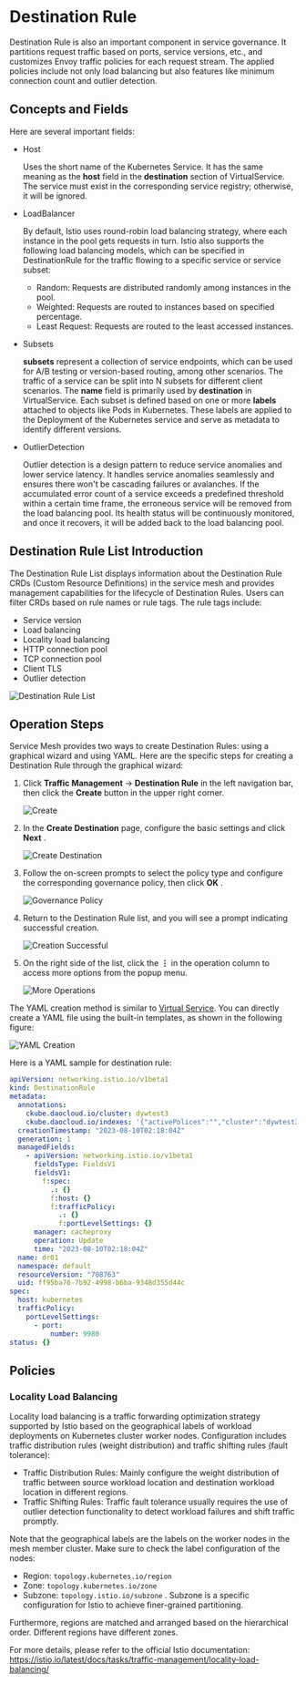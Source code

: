 # Destination Rule

Destination Rule is also an important component in service governance. It partitions request traffic based on ports, service versions, etc., and customizes Envoy traffic policies for each request stream. The applied policies include not only load balancing but also features like minimum connection count and outlier detection.

## Concepts and Fields

Here are several important fields:

- Host

    Uses the short name of the Kubernetes Service. It has the same meaning as the __host__ field
    in the __destination__ section of VirtualService. The service must exist in the corresponding
    service registry; otherwise, it will be ignored.

- LoadBalancer

    By default, Istio uses round-robin load balancing strategy, where each instance in the pool
    gets requests in turn. Istio also supports the following load balancing models, which can be
    specified in DestinationRule for the traffic flowing to a specific service or service subset:

    - Random: Requests are distributed randomly among instances in the pool.
    - Weighted: Requests are routed to instances based on specified percentage.
    - Least Request: Requests are routed to the least accessed instances.

- Subsets

    __subsets__ represent a collection of service endpoints, which can be used for A/B testing or
    version-based routing, among other scenarios. The traffic of a service can be split into
    N subsets for different client scenarios. The __name__ field is primarily used by __destination__ 
    in VirtualService. Each subset is defined based on one or more __labels__ attached to objects
    like Pods in Kubernetes. These labels are applied to the Deployment of the Kubernetes service
    and serve as metadata to identify different versions.

- OutlierDetection

    Outlier detection is a design pattern to reduce service anomalies and lower service latency.
    It handles service anomalies seamlessly and ensures there won't be cascading failures or avalanches.
    If the accumulated error count of a service exceeds a predefined threshold within a certain time frame,
    the erroneous service will be removed from the load balancing pool. Its health status will be continuously
    monitored, and once it recovers, it will be added back to the load balancing pool.

## Destination Rule List Introduction

The Destination Rule List displays information about the Destination Rule CRDs (Custom Resource Definitions)
in the service mesh and provides management capabilities for the lifecycle of Destination Rules. Users can
filter CRDs based on rule names or rule tags. The rule tags include:

- Service version
- Load balancing
- Locality load balancing
- HTTP connection pool
- TCP connection pool
- Client TLS
- Outlier detection

![Destination Rule List](https://docs.daocloud.io/daocloud-docs-images/docs/mspider/images/destirule06.png)

## Operation Steps

Service Mesh provides two ways to create Destination Rules: using a graphical wizard and using YAML.
Here are the specific steps for creating a Destination Rule through the graphical wizard:

1. Click __Traffic Management__ -> __Destination Rule__ in the left navigation bar,
   then click the __Create__ button in the upper right corner.

    ![Create](https://docs.daocloud.io/daocloud-docs-images/docs/en/docs/mspider/user-guide/images/destirule01.png)

2. In the __Create Destination__ page, configure the basic settings and click __Next__ .

    ![Create Destination](https://docs.daocloud.io/daocloud-docs-images/docs/en/docs/mspider/user-guide/images/destirule02.png)

3. Follow the on-screen prompts to select the policy type and configure the corresponding governance policy, then click __OK__ .

    ![Governance Policy](https://docs.daocloud.io/daocloud-docs-images/docs/en/docs/mspider/user-guide/images/destirule03.png)

4. Return to the Destination Rule list, and you will see a prompt indicating successful creation.

    ![Creation Successful](https://docs.daocloud.io/daocloud-docs-images/docs/en/docs/mspider/user-guide/images/destirule04.png)

5. On the right side of the list, click the __⋮__ in the operation column to access more options from the popup menu.

    ![More Operations](https://docs.daocloud.io/daocloud-docs-images/docs/en/docs/mspider/user-guide/images/destirule05.png)

The YAML creation method is similar to [Virtual Service](./virtual-service.md).
You can directly create a YAML file using the built-in templates, as shown in the following figure:

![YAML Creation](https://docs.daocloud.io/daocloud-docs-images/docs/mspider/images/destirule07.png)

Here is a YAML sample for destination rule:

```yaml
apiVersion: networking.istio.io/v1beta1
kind: DestinationRule
metadata:
  annotations:
    ckube.daocloud.io/cluster: dywtest3
    ckube.daocloud.io/indexes: '{"activePolices":"","cluster":"dywtest3","createdAt":"2023-08-10T02:18:04Z","host":"kubernetes","is_deleted":"false","labels":"","name":"dr01","namespace":"default"}'
  creationTimestamp: "2023-08-10T02:18:04Z"
  generation: 1
  managedFields:
    - apiVersion: networking.istio.io/v1beta1
      fieldsType: FieldsV1
      fieldsV1:
        f:spec:
          .: {}
          f:host: {}
          f:trafficPolicy:
            .: {}
            f:portLevelSettings: {}
      manager: cacheproxy
      operation: Update
      time: "2023-08-10T02:18:04Z"
  name: dr01
  namespace: default
  resourceVersion: "708763"
  uid: ff95ba70-7b92-4998-b6ba-9348d355d44c
spec:
  host: kubernetes
  trafficPolicy:
    portLevelSettings:
      - port:
          number: 9980
status: {}
```

## Policies

### Locality Load Balancing

Locality load balancing is a traffic forwarding optimization strategy supported by Istio based on
the geographical labels of workload deployments on Kubernetes cluster worker nodes. Configuration
includes traffic distribution rules (weight distribution) and traffic shifting rules (fault tolerance):

- Traffic Distribution Rules: Mainly configure the weight distribution of traffic between
  source workload location and destination workload location in different regions.
- Traffic Shifting Rules: Traffic fault tolerance usually requires the use of
  outlier detection functionality to detect workload failures and shift traffic promptly.

Note that the geographical labels are the labels on the worker nodes in the mesh member cluster.
Make sure to check the label configuration of the nodes:

- Region: `topology.kubernetes.io/region` 
- Zone: `topology.kubernetes.io/zone` 
- Subzone: `topology.istio.io/subzone` . Subzone is a specific configuration for Istio to achieve finer-grained partitioning.

Furthermore, regions are matched and arranged based on the hierarchical order. Different regions have different zones.

For more details, please refer to the official Istio documentation:
<https://istio.io/latest/docs/tasks/traffic-management/locality-load-balancing/>

